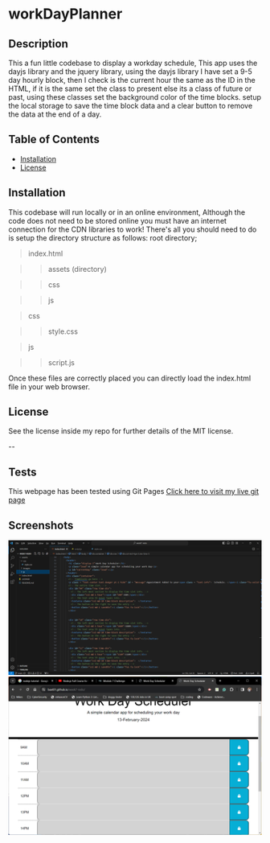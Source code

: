 # workDayPlanner

## Description 
This a fun little codebase to display a workday schedule,
This app uses the dayjs library and the jquery library,
using the dayjs library I have set a 9-5 day hourly block,
then I check is the current hour the same as the ID in the HTML,
if it is the same set the class to present else its a class of future or past,
using these classes set the background color of the time blocks.
setup the local storage to save the time block data and a clear button to remove the data at the end of a day.

## Table of Contents

* [Installation](#installation)
* [License](#license)


## Installation

This codebase will run locally or in an online environment, 
Although the code does not need to be stored online you must have an internet connection for the CDN libraries to work!
There's all you should need to do is setup the directory structure as follows:
root directory;
> index.html

>>assets (directory)

>> css

>>js

>css

>>style.css

>js

>>script.js


Once these files are correctly placed you can directly load the index.html file in your web browser.


## License

See the license inside my repo for further details of the MIT license.

--

## Tests

This webpage has been tested using Git Pages [Click here to visit my live  git page]( https://baxt01.github.io/workDayPlanner/)


## Screenshots

 ![My Repo](https://github.com/baxt01/week7-redo/blob/main/assets/images/repo.png) 
  ![live pages](https://github.com/baxt01/week7-redo/blob/main/assets/images/livepages.png) 